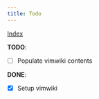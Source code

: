 ```yaml
---
title: Todo
---
```


[Index](index.md)

**TODO**:

- [ ] Populate vimwiki contents

**DONE**:

- [x] Setup vimwiki
